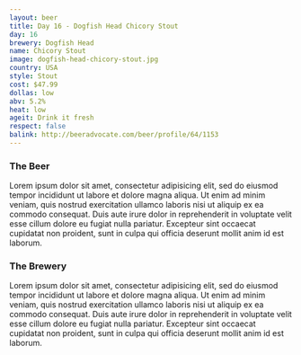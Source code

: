 ```yaml
---
layout: beer
title: Day 16 - Dogfish Head Chicory Stout
day: 16
brewery: Dogfish Head
name: Chicory Stout
image: dogfish-head-chicory-stout.jpg
country: USA
style: Stout
cost: $47.99
dollas: low
abv: 5.2%
heat: low
ageit: Drink it fresh
respect: false
balink: http://beeradvocate.com/beer/profile/64/1153
---
```



### The Beer

Lorem ipsum dolor sit amet, consectetur adipisicing elit, sed do eiusmod tempor incididunt ut labore et dolore magna aliqua. Ut enim ad minim veniam, quis nostrud exercitation ullamco laboris nisi ut aliquip ex ea commodo consequat. Duis aute irure dolor in reprehenderit in voluptate velit esse cillum dolore eu fugiat nulla pariatur. Excepteur sint occaecat cupidatat non proident, sunt in culpa qui officia deserunt mollit anim id est laborum.

### The Brewery

Lorem ipsum dolor sit amet, consectetur adipisicing elit, sed do eiusmod tempor incididunt ut labore et dolore magna aliqua. Ut enim ad minim veniam, quis nostrud exercitation ullamco laboris nisi ut aliquip ex ea commodo consequat. Duis aute irure dolor in reprehenderit in voluptate velit esse cillum dolore eu fugiat nulla pariatur. Excepteur sint occaecat cupidatat non proident, sunt in culpa qui officia deserunt mollit anim id est laborum.

